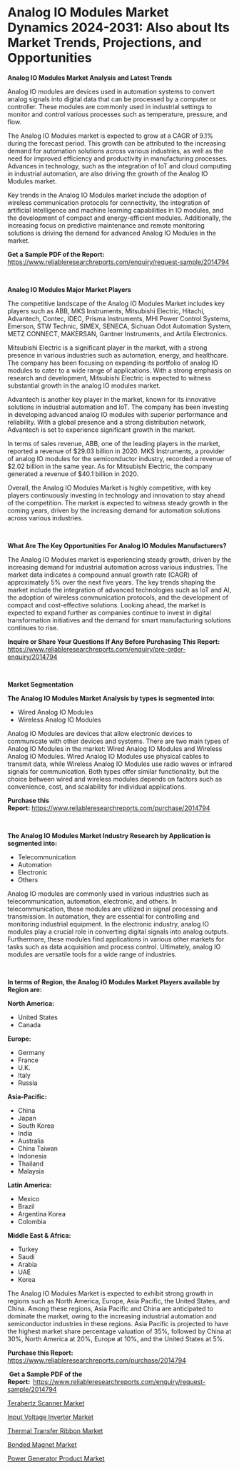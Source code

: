 <p><h1>Analog IO Modules Market Dynamics 2024-2031: Also about Its Market Trends, Projections, and Opportunities</h1></p><p><strong>Analog IO Modules Market Analysis and Latest Trends</strong></p>
<p><p>Analog IO modules are devices used in automation systems to convert analog signals into digital data that can be processed by a computer or controller. These modules are commonly used in industrial settings to monitor and control various processes such as temperature, pressure, and flow.</p><p>The Analog IO Modules market is expected to grow at a CAGR of 9.1% during the forecast period. This growth can be attributed to the increasing demand for automation solutions across various industries, as well as the need for improved efficiency and productivity in manufacturing processes. Advances in technology, such as the integration of IoT and cloud computing in industrial automation, are also driving the growth of the Analog IO Modules market.</p><p>Key trends in the Analog IO Modules market include the adoption of wireless communication protocols for connectivity, the integration of artificial intelligence and machine learning capabilities in IO modules, and the development of compact and energy-efficient modules. Additionally, the increasing focus on predictive maintenance and remote monitoring solutions is driving the demand for advanced Analog IO Modules in the market.</p></p>
<p><strong>Get a Sample PDF of the Report:&nbsp;</strong> <a href="https://www.reliableresearchreports.com/enquiry/request-sample/2014794">https://www.reliableresearchreports.com/enquiry/request-sample/2014794</a></p>
<p>&nbsp;</p>
<p><strong>Analog IO Modules Major Market Players</strong></p>
<p><p>The competitive landscape of the Analog IO Modules Market includes key players such as ABB, MKS Instruments, Mitsubishi Electric, Hitachi, Advantech, Contec, IDEC, Prisma Instruments, MHI Power Control Systems, Emerson, STW Technic, SIMEX, SENECA, Sichuan Odot Automation System, METZ CONNECT, MAKERSAN, Gantner Instruments, and Artila Electronics.</p><p>Mitsubishi Electric is a significant player in the market, with a strong presence in various industries such as automation, energy, and healthcare. The company has been focusing on expanding its portfolio of analog IO modules to cater to a wide range of applications. With a strong emphasis on research and development, Mitsubishi Electric is expected to witness substantial growth in the analog IO modules market.</p><p>Advantech is another key player in the market, known for its innovative solutions in industrial automation and IoT. The company has been investing in developing advanced analog IO modules with superior performance and reliability. With a global presence and a strong distribution network, Advantech is set to experience significant growth in the market.</p><p>In terms of sales revenue, ABB, one of the leading players in the market, reported a revenue of $29.03 billion in 2020. MKS Instruments, a provider of analog IO modules for the semiconductor industry, recorded a revenue of $2.02 billion in the same year. As for Mitsubishi Electric, the company generated a revenue of $40.1 billion in 2020.</p><p>Overall, the Analog IO Modules Market is highly competitive, with key players continuously investing in technology and innovation to stay ahead of the competition. The market is expected to witness steady growth in the coming years, driven by the increasing demand for automation solutions across various industries.</p></p>
<p>&nbsp;</p>
<p><strong>What Are The Key Opportunities For Analog IO Modules Manufacturers?</strong></p>
<p><p>The Analog IO Modules market is experiencing steady growth, driven by the increasing demand for industrial automation across various industries. The market data indicates a compound annual growth rate (CAGR) of approximately 5% over the next five years. The key trends shaping the market include the integration of advanced technologies such as IoT and AI, the adoption of wireless communication protocols, and the development of compact and cost-effective solutions. Looking ahead, the market is expected to expand further as companies continue to invest in digital transformation initiatives and the demand for smart manufacturing solutions continues to rise.</p></p>
<p><strong>Inquire or Share Your Questions If Any Before Purchasing This Report:</strong> <a href="https://www.reliableresearchreports.com/enquiry/pre-order-enquiry/2014794">https://www.reliableresearchreports.com/enquiry/pre-order-enquiry/2014794</a></p>
<p>&nbsp;</p>
<p><strong>Market Segmentation</strong></p>
<p><strong>The Analog IO Modules Market Analysis by types is segmented into:</strong></p>
<p><ul><li>Wired Analog IO Modules</li><li>Wireless Analog IO Modules</li></ul></p>
<p><p>Analog IO Modules are devices that allow electronic devices to communicate with other devices and systems. There are two main types of Analog IO Modules in the market: Wired Analog IO Modules and Wireless Analog IO Modules. Wired Analog IO Modules use physical cables to transmit data, while Wireless Analog IO Modules use radio waves or infrared signals for communication. Both types offer similar functionality, but the choice between wired and wireless modules depends on factors such as convenience, cost, and scalability for individual applications.</p></p>
<p><strong>Purchase this Report:&nbsp;</strong><a href="https://www.reliableresearchreports.com/purchase/2014794">https://www.reliableresearchreports.com/purchase/2014794</a></p>
<p>&nbsp;</p>
<p><strong>The Analog IO Modules Market Industry Research by Application is segmented into:</strong></p>
<p><ul><li>Telecommunication</li><li>Automation</li><li>Electronic</li><li>Others</li></ul></p>
<p><p>Analog IO modules are commonly used in various industries such as telecommunication, automation, electronic, and others. In telecommunication, these modules are utilized in signal processing and transmission. In automation, they are essential for controlling and monitoring industrial equipment. In the electronic industry, analog IO modules play a crucial role in converting digital signals into analog outputs. Furthermore, these modules find applications in various other markets for tasks such as data acquisition and process control. Ultimately, analog IO modules are versatile tools for a wide range of industries.</p></p>
<p>&nbsp;</p>
<p><strong>In terms of Region, the Analog IO Modules Market Players available by Region are:</strong></p>
<p>
    <p> <strong> North America: </strong>
        <ul>
            <li>United States</li>
            <li>Canada</li>
        </ul>
        </p> 
    <p> <strong> Europe: </strong>
        <ul>
            <li>Germany</li>
            <li>France</li>
            <li>U.K.</li>
            <li>Italy</li>
            <li>Russia</li>
        </ul>
        </p> 
    <p> <strong> Asia-Pacific: </strong>
        <ul>
            <li>China</li>
            <li>Japan</li>
            <li>South Korea</li>
            <li>India</li>
            <li>Australia</li>
            <li>China Taiwan</li>
            <li>Indonesia</li>
            <li>Thailand</li>
            <li>Malaysia</li>
        </ul>
        </p> 
    <p> <strong> Latin America: </strong>
        <ul>
            <li>Mexico</li>
            <li>Brazil</li>
            <li>Argentina Korea</li>
            <li>Colombia</li>
        </ul>
        </p> 
    <p> <strong> Middle East & Africa: </strong>
        <ul>
            <li>Turkey</li>
            <li>Saudi</li>
            <li>Arabia</li>
            <li>UAE</li>
            <li>Korea</li>
        </ul>
    </p>
    </p>
<p><p>The Analog IO Modules Market is expected to exhibit strong growth in regions such as North America, Europe, Asia Pacific, the United States, and China. Among these regions, Asia Pacific and China are anticipated to dominate the market, owing to the increasing industrial automation and semiconductor industries in these regions. Asia Pacific is projected to have the highest market share percentage valuation of 35%, followed by China at 30%, North America at 20%, Europe at 10%, and the United States at 5%.</p></p>
<p><strong>Purchase this Report: </strong><a href="https://www.reliableresearchreports.com/purchase/2014794">https://www.reliableresearchreports.com/purchase/2014794</a></p>
<p>&nbsp;<strong>Get a Sample PDF of the Report:&nbsp;&nbsp;</strong><a href="https://www.reliableresearchreports.com/enquiry/request-sample/2014794">https://www.reliableresearchreports.com/enquiry/request-sample/2014794</a></p>
<p><strong></strong></p>
<p><p><a href="https://thundering-castanet-c65.notion.site/Terahertz-Scanner-Market-Size-Share-Trends-Analysis-Report-By-Material-By-Type-By-End-user-By--0e05f81941774407af33921882b4eadf">Terahertz Scanner Market</a></p><p><a href="https://thundering-castanet-c65.notion.site/Input-Voltage-Inverter-Market-Share-Market-New-Trends-Analysis-Report-By-Type-By-Application-By--623feab887a742d69122b978c1ce8f4e">Input Voltage Inverter Market</a></p><p><a href="https://view.publitas.com/reportprime-1/thermal-transfer-ribbon-market-size-2024-2031-global-industrial-analysis-key-geographical-regions-market-share-top-key-players-product-types-and-forecast-research-report/">Thermal Transfer Ribbon Market</a></p><p><a href="https://view.publitas.com/reportprime-1/bonded-magnet-market-size-global-industry-overview-market-segmentation-and-forecast-2024-to-2031/">Bonded Magnet Market</a></p><p><a href="https://bubble-tree-ea4.notion.site/Power-Generator-Product-Market-Size-Focuses-on-Market-Dynamics-In-Depth-Analysis-and-Future-Project-97217fa4053d447182fb492ebab58bf0">Power Generator Product Market</a></p></p>